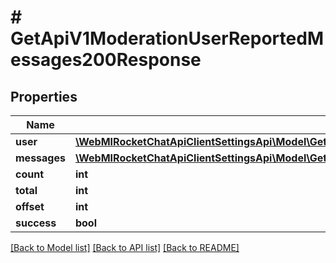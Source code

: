 # # GetApiV1ModerationUserReportedMessages200Response

## Properties

Name | Type | Description | Notes
------------ | ------------- | ------------- | -------------
**user** | [**\WebMIRocketChatApiClientSettingsApi\Model\GetApiV1ModerationUserReportedMessages200ResponseUser**](GetApiV1ModerationUserReportedMessages200ResponseUser.md) |  | [optional]
**messages** | [**\WebMIRocketChatApiClientSettingsApi\Model\GetApiV1ModerationUserReportedMessages200ResponseMessagesInner[]**](GetApiV1ModerationUserReportedMessages200ResponseMessagesInner.md) |  | [optional]
**count** | **int** |  | [optional]
**total** | **int** |  | [optional]
**offset** | **int** |  | [optional]
**success** | **bool** |  | [optional]

[[Back to Model list]](../../README.md#models) [[Back to API list]](../../README.md#endpoints) [[Back to README]](../../README.md)
